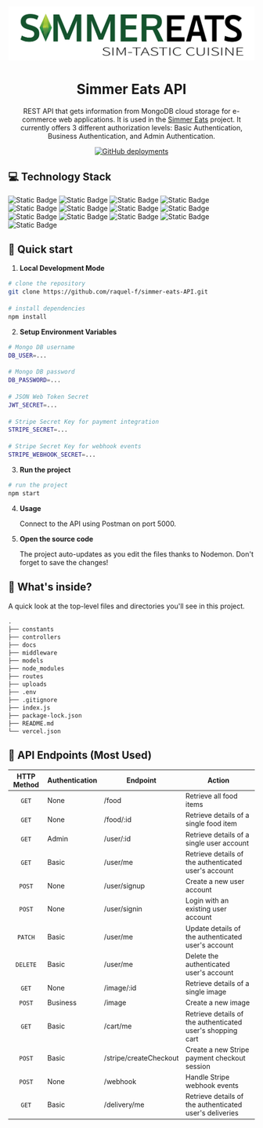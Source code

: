 <p align="center">
  <img alt="Simmer Eats" src="https://github.com/raquel-f/simmer-eats-api/blob/master/docs/logo-v2.png?raw=true" width="700" /> 
</p>
<h1 align="center">
  Simmer Eats API
</h1>
<p align="center">
  REST API that gets information from MongoDB cloud storage for e-commerce web applications. It is used in the <a href="https://github.com/raquel-f/simmer-eats">Simmer Eats</a> project. 
  It currently offers 3 different authorization levels: Basic Authentication, Business Authentication, and Admin Authentication.
</p>
<p align="center">
  <a href="https://simmer-eats-api.vercel.app/">
    <img alt="GitHub deployments" src="https://img.shields.io/github/deployments/raquel-f/simmer-eats-api/Production?logo=vercel&logoColor=white&label=Vercel&link=https%3A%2F%2Fsimmer-eats-api.vercel.app%2F">
  </a>
</p>

## 💻 Technology Stack

<div>
  <img alt="Static Badge" src="https://img.shields.io/badge/JavaScript-0D1117?logo=javascript">
  <img alt="Static Badge" src="https://img.shields.io/badge/Node.js-0D1117?logo=nodedotjs">
  <img alt="Static Badge" src="https://img.shields.io/badge/Express-0D1117?logo=express">
  <img alt="Static Badge" src="https://img.shields.io/badge/MongoDB-0D1117?logo=mongodb">
  <img alt="Static Badge" src="https://img.shields.io/badge/Mongoose-0D1117?logo=mongoose">
  <img alt="Static Badge" src="https://img.shields.io/badge/Stripe-0D1117?logo=stripe">
  <img alt="Static Badge" src="https://img.shields.io/badge/JSON Web Tokens-0D1117?logo=jsonwebtokens">
  <img alt="Static Badge" src="https://img.shields.io/badge/Nodemon-0D1117?logo=nodemon">
  <img alt="Static Badge" src="https://img.shields.io/badge/Vercel-0D1117?logo=vercel">
  <img alt="Static Badge" src="https://img.shields.io/badge/bcryptjs-0D1117?logo=npm">
  <img alt="Static Badge" src="https://img.shields.io/badge/body--parser-0D1117?logo=npm">
  <img alt="Static Badge" src="https://img.shields.io/badge/cors-0D1117?logo=npm">
  <img alt="Static Badge" src="https://img.shields.io/badge/multer-0D1117?logo=npm">
</div>

## 🚀 Quick start

1.  **Local Development Mode**

```bash
# clone the repository
git clone https://github.com/raquel-f/simmer-eats-API.git

# install dependencies
npm install
```

2. **Setup Environment Variables**

```bash
# Mongo DB username
DB_USER=...

# Mongo DB password
DB_PASSWORD=...

# JSON Web Token Secret
JWT_SECRET=...

# Stripe Secret Key for payment integration
STRIPE_SECRET=...

# Stripe Secret Key for webhook events
STRIPE_WEBHOOK_SECRET=...
```

3. **Run the project**

```bash
# run the project
npm start
```

4.  **Usage**

    Connect to the API using Postman on port 5000.


5.  **Open the source code**

    The project auto-updates as you edit the files thanks to Nodemon. Don't forget to save the changes!

## 🧐 What's inside?

A quick look at the top-level files and directories you'll see in this project.

    .
    ├── constants
    ├── controllers
    ├── docs
    ├── middleware
    ├── models
    ├── node_modules
    ├── routes
    ├── uploads
    ├── .env
    ├── .gitignore
    ├── index.js
    ├── package-lock.json
    ├── README.md
    └── vercel.json


## 🔌 API Endpoints (Most Used)
| HTTP Method | Authentication | Endpoint | Action |
| :---: | --- |--- | --- |
| `GET` | None | /food | Retrieve all food items |
| `GET` | None | /food/:id | Retrieve details of a single food item |
| `GET` | Admin | /user/:id | Retrieve details of a single user account |
| `GET` | Basic | /user/me | Retrieve details of the authenticated user's account |
| `POST` | None | /user/signup | Create a new user account |
| `POST` | None | /user/signin | Login with an existing user account |
| `PATCH` | Basic | /user/me | Update details of the authenticated user's account |
| `DELETE` | Basic | /user/me | Delete the authenticated user's account |
| `GET` | None | /image/:id | Retrieve details of a single image |
| `POST` | Business | /image | Create a new image |
| `GET` | Basic | /cart/me | Retrieve details of the authenticated user's shopping cart |
| `POST` | Basic | /stripe/createCheckout | Create a new Stripe payment checkout session |
| `POST` | None | /webhook | Handle Stripe webhook events |
| `GET` | Basic | /delivery/me | Retrieve details of the authenticated user's deliveries |
